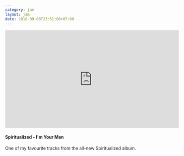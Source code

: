 ```yaml
---
category: jam
layout: jam
date: 2018-09-08T23:51:00+07:00
---
```


<iframe width="560" height="315" src="https://www.youtube-nocookie.com/embed/4vNrHoLS1zc" frameborder="0" allowfullscreen></iframe>

#### Spiritualized - I'm Your Man

One of my favourite tracks from the all-new Spiritualized album.

